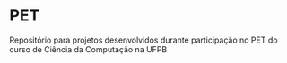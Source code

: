 # PET
Repositório para projetos desenvolvidos durante participação no PET do curso de Ciência da Computação na UFPB
